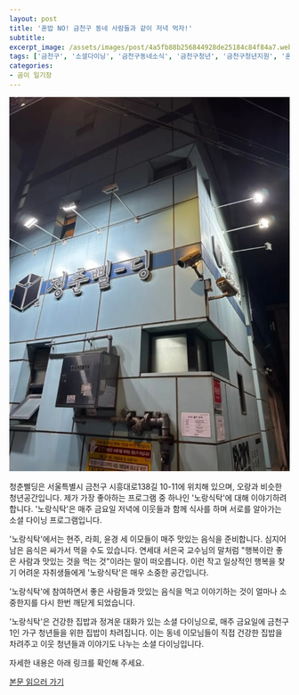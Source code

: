 ```yaml
---
layout: post
title: '혼밥 NO! 금천구 동네 사람들과 같이 저녁 먹자!'
subtitle: 
excerpt_image: /assets/images/post/4a5fb88b256844928de25184c84f84a7.webp
tags: ['금천구', '소셜다이닝', '금천구동네소식', '금천구청년', '금천구청년지원', '혼밥', '자취', '청춘삘딩', '노랑식탁', '맛집', '집밥', '서이추환영']
categories: 
- 곰이 일기장
---
```


![메인 이미지](/assets/images/post/4a5fb88b256844928de25184c84f84a7.webp)

청춘삘딩은 서울특별시 금천구 시흥대로138길 10-11에 위치해 있으며, 오랑과 비슷한 청년공간입니다. 제가 가장 좋아하는 프로그램 중 하나인 '노랑식탁'에 대해 이야기하려 합니다. '노랑식탁'은 매주 금요일 저녁에 이웃들과 함께 식사를 하며 서로를 알아가는 소셜 다이닝 프로그램입니다. 

'노랑식탁'에서는 현주, 라희, 윤경 세 이모들이 매주 맛있는 음식을 준비합니다. 심지어 남은 음식은 싸가서 먹을 수도 있습니다. 연세대 서은국 교수님의 말처럼 "행복이란 좋은 사람과 맛있는 것을 먹는 것"이라는 말이 떠오릅니다. 이런 작고 일상적인 행복을 찾기 어려운 자취생들에게 '노랑식탁'은 매우 소중한 공간입니다.

'노랑식탁'에 참여하면서 좋은 사람들과 맛있는 음식을 먹고 이야기하는 것이 얼마나 소중한지를 다시 한번 깨닫게 되었습니다. 

'노랑식탁'은 건강한 집밥과 정겨운 대화가 있는 소셜 다이닝으로, 매주 금요일에 금천구 1인 가구 청년들을 위한 집밥이 차려집니다. 이는 동네 이모님들이 직접 건강한 집밥을 차려주고 이웃 청년들과 이야기도 나누는 소셜 다이닝입니다. 

자세한 내용은 아래 링크를 확인해 주세요.

[본문 읽으러 가기](https://m.blog.naver.com/ham_eaten_jellybear/223200106620)
